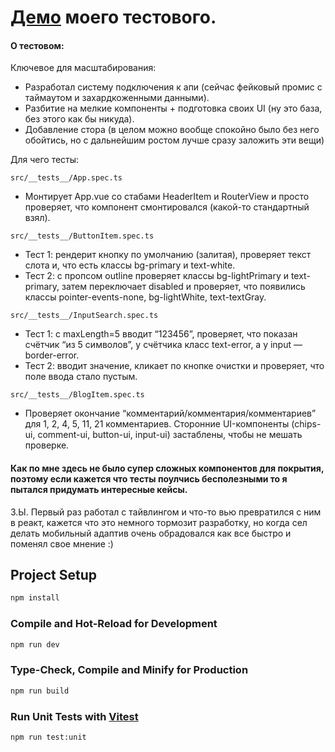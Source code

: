 # [Демо](https://khalbay.github.io/test-rapira/) моего тестового.

#### О тестовом:

Ключевое для масштабирования:
- Разработал систему подключения к апи (сейчас фейковый промис с таймаутом 
и захардкоженными данными).
- Разбитие на мелкие компоненты + подготовка своих UI (ну это база, без этого как бы никуда).
- Добавление стора (в целом можно вообще спокойно было без него обойтись, но с дальнейшим 
ростом лучше сразу заложить эти вещи)

Для чего тесты:

``
 src/__tests__/App.spec.ts
``
- Монтирует App.vue со стабами HeaderItem и RouterView и просто проверяет, что компонент смонтировался (какой-то стандартный взял).

``
src/__tests__/ButtonItem.spec.ts
``
- Тест 1: рендерит кнопку по умолчанию (залитая), проверяет текст слота и, что есть классы bg-primary и text-white.
- Тест 2: с пропсом outline проверяет классы bg-lightPrimary и text-primary, затем переключает disabled и проверяет, 
что появились классы pointer-events-none, bg-lightWhite, text-textGray.

``src/__tests__/InputSearch.spec.ts``
- Тест 1: с maxLength=5 вводит “123456”, проверяет, что показан счётчик “из 5 символов”, у счётчика класс text-error, а у input — border-error.
- Тест 2: вводит значение, кликает по кнопке очистки и проверяет, что поле ввода стало пустым.

``src/__tests__/BlogItem.spec.ts``
- Проверяет окончание “комментарий/комментария/комментариев” для 1, 2, 4, 5, 11, 21 комментариев. Сторонние UI-компоненты (chips-ui, comment-ui, button-ui, input-ui) застаблены, чтобы не мешать проверке.

#### Как по мне здесь не было супер сложных компонентов для покрытия, поэтому если кажется что тесты поулчись бесполезными то я пытался придумать интересные кейсы.
 
З.Ы. Первый раз работал с тайвлингом и что-то вью превратился с ним в реакт, кажется что это немного тормозит разработку, но когда сел делать мобильный адаптив очень обрадовался как все быстро и поменял свое мнение :)

## Project Setup

```sh
npm install
```

### Compile and Hot-Reload for Development

```sh
npm run dev
```

### Type-Check, Compile and Minify for Production

```sh
npm run build
```

### Run Unit Tests with [Vitest](https://vitest.dev/)

```sh
npm run test:unit
```
